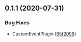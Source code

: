 ## 0.1.1 (2020-07-31)


### Bug Fixes

* CustomEventPlugin ([95f2099](http://192.168.16.65/tsc-internal/middle-platform/frontend/sinokit/commits/95f2099105d792ff718d42527ca7b77b9cb6e528))



